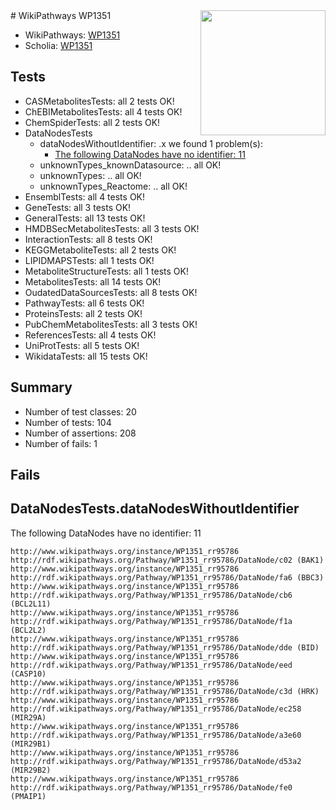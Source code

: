 <img style="float: right; width: 200px" src="https://upload.wikimedia.org/wikipedia/commons/thumb/8/83/Wplogo_with_text_500.png/640px-Wplogo_with_text_500.png" />
# WikiPathways WP1351

* WikiPathways: [WP1351](https://new.wikipathways.org/pathways/WP1351)
* Scholia: [WP1351](https://scholia.toolforge.org/wikipathways/WP1351)
## Tests
* CASMetabolitesTests: all 2 tests OK!
* ChEBIMetabolitesTests: all 4 tests OK!
* ChemSpiderTests: all 2 tests OK!
* DataNodesTests
    * dataNodesWithoutIdentifier: .x we found 1 problem(s):
        * [The following DataNodes have no identifier: 11](#8792c491)
    * unknownTypes_knownDatasource: .. all OK!
    * unknownTypes: .. all OK!
    * unknownTypes_Reactome: .. all OK!
* EnsemblTests: all 4 tests OK!
* GeneTests: all 3 tests OK!
* GeneralTests: all 13 tests OK!
* HMDBSecMetabolitesTests: all 3 tests OK!
* InteractionTests: all 8 tests OK!
* KEGGMetaboliteTests: all 2 tests OK!
* LIPIDMAPSTests: all 1 tests OK!
* MetaboliteStructureTests: all 1 tests OK!
* MetabolitesTests: all 14 tests OK!
* OudatedDataSourcesTests: all 8 tests OK!
* PathwayTests: all 6 tests OK!
* ProteinsTests: all 2 tests OK!
* PubChemMetabolitesTests: all 3 tests OK!
* ReferencesTests: all 4 tests OK!
* UniProtTests: all 5 tests OK!
* WikidataTests: all 15 tests OK!


## Summary

* Number of test classes: 20
* Number of tests: 104
* Number of assertions: 208
* Number of fails: 1

## Fails

<a name="8792c491" />

## DataNodesTests.dataNodesWithoutIdentifier

The following DataNodes have no identifier: 11
```
http://www.wikipathways.org/instance/WP1351_rr95786 http://rdf.wikipathways.org/Pathway/WP1351_rr95786/DataNode/c02 (BAK1)
http://www.wikipathways.org/instance/WP1351_rr95786 http://rdf.wikipathways.org/Pathway/WP1351_rr95786/DataNode/fa6 (BBC3)
http://www.wikipathways.org/instance/WP1351_rr95786 http://rdf.wikipathways.org/Pathway/WP1351_rr95786/DataNode/cb6 (BCL2L11)
http://www.wikipathways.org/instance/WP1351_rr95786 http://rdf.wikipathways.org/Pathway/WP1351_rr95786/DataNode/f1a (BCL2L2)
http://www.wikipathways.org/instance/WP1351_rr95786 http://rdf.wikipathways.org/Pathway/WP1351_rr95786/DataNode/dde (BID)
http://www.wikipathways.org/instance/WP1351_rr95786 http://rdf.wikipathways.org/Pathway/WP1351_rr95786/DataNode/eed (CASP10)
http://www.wikipathways.org/instance/WP1351_rr95786 http://rdf.wikipathways.org/Pathway/WP1351_rr95786/DataNode/c3d (HRK)
http://www.wikipathways.org/instance/WP1351_rr95786 http://rdf.wikipathways.org/Pathway/WP1351_rr95786/DataNode/ec258 (MIR29A)
http://www.wikipathways.org/instance/WP1351_rr95786 http://rdf.wikipathways.org/Pathway/WP1351_rr95786/DataNode/a3e60 (MIR29B1)
http://www.wikipathways.org/instance/WP1351_rr95786 http://rdf.wikipathways.org/Pathway/WP1351_rr95786/DataNode/d53a2 (MIR29B2)
http://www.wikipathways.org/instance/WP1351_rr95786 http://rdf.wikipathways.org/Pathway/WP1351_rr95786/DataNode/fe0 (PMAIP1)
```

